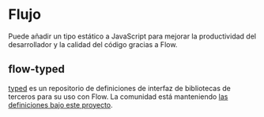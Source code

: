 # Flujo

<p class="description">Puede añadir un tipo estático a JavaScript para mejorar la productividad del desarrollador y la calidad del código gracias a Flow.</p>

## flow-typed

[typed](https://github.com/flowtype/flow-typed) es un repositorio de definiciones de interfaz de bibliotecas de terceros para su uso con Flow. La comunidad está manteniendo [las definiciones bajo este proyecto](https://github.com/flow-typed/flow-typed/tree/master/definitions/npm/%40material-ui).